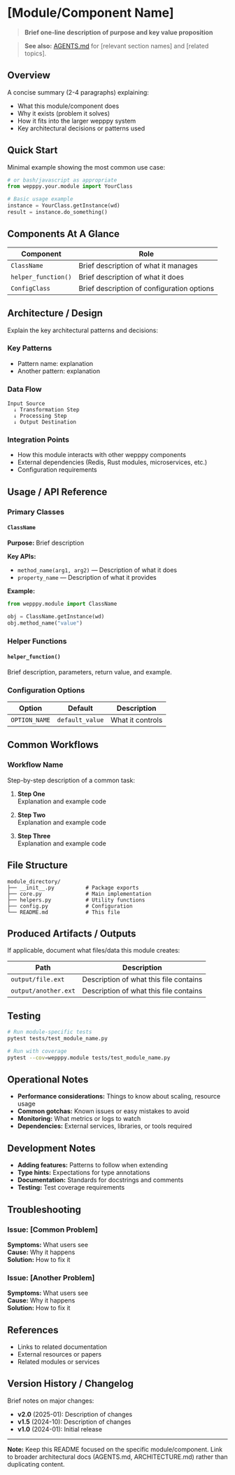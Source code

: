 # [Module/Component Name]

> **Brief one-line description of purpose and key value proposition**

> **See also:** [AGENTS.md](../../AGENTS.md) for [relevant section names] and [related topics].

## Overview

A concise summary (2-4 paragraphs) explaining:
- What this module/component does
- Why it exists (problem it solves)
- How it fits into the larger wepppy system
- Key architectural decisions or patterns used

## Quick Start

Minimal example showing the most common use case:

```python
# or bash/javascript as appropriate
from wepppy.your.module import YourClass

# Basic usage example
instance = YourClass.getInstance(wd)
result = instance.do_something()
```

## Components At A Glance

| Component | Role |
| --- | --- |
| `ClassName` | Brief description of what it manages |
| `helper_function()` | Brief description of what it does |
| `ConfigClass` | Brief description of configuration options |

## Architecture / Design

Explain the key architectural patterns and decisions:

### Key Patterns
- Pattern name: explanation
- Another pattern: explanation

### Data Flow
```text
Input Source
  ↓ Transformation Step
  ↓ Processing Step
  ↓ Output Destination
```

### Integration Points
- How this module interacts with other wepppy components
- External dependencies (Redis, Rust modules, microservices, etc.)
- Configuration requirements

## Usage / API Reference

### Primary Classes

#### `ClassName`

**Purpose:** Brief description

**Key APIs:**
- `method_name(arg1, arg2)` — Description of what it does
- `property_name` — Description of what it provides

**Example:**
```python
from wepppy.module import ClassName

obj = ClassName.getInstance(wd)
obj.method_name("value")
```

### Helper Functions

#### `helper_function()`

Brief description, parameters, return value, and example.

### Configuration Options

| Option | Default | Description |
| --- | --- | --- |
| `OPTION_NAME` | `default_value` | What it controls |

## Common Workflows

### Workflow Name

Step-by-step description of a common task:

1. **Step One**  
   Explanation and example code
   
2. **Step Two**  
   Explanation and example code
   
3. **Step Three**  
   Explanation and example code

## File Structure

```
module_directory/
├── __init__.py          # Package exports
├── core.py              # Main implementation
├── helpers.py           # Utility functions
├── config.py            # Configuration
└── README.md            # This file
```

## Produced Artifacts / Outputs

If applicable, document what files/data this module creates:

| Path | Description |
| --- | --- |
| `output/file.ext` | Description of what this file contains |
| `output/another.ext` | Description of what this file contains |

## Testing

```bash
# Run module-specific tests
pytest tests/test_module_name.py

# Run with coverage
pytest --cov=wepppy.module tests/test_module_name.py
```

## Operational Notes

- **Performance considerations:** Things to know about scaling, resource usage
- **Common gotchas:** Known issues or easy mistakes to avoid
- **Monitoring:** What metrics or logs to watch
- **Dependencies:** External services, libraries, or tools required

## Development Notes

- **Adding features:** Patterns to follow when extending
- **Type hints:** Expectations for type annotations
- **Documentation:** Standards for docstrings and comments
- **Testing:** Test coverage requirements

## Troubleshooting

### Issue: [Common Problem]
**Symptoms:** What users see  
**Cause:** Why it happens  
**Solution:** How to fix it

### Issue: [Another Problem]
**Symptoms:** What users see  
**Cause:** Why it happens  
**Solution:** How to fix it

## References

- Links to related documentation
- External resources or papers
- Related modules or services

## Version History / Changelog

Brief notes on major changes:

- **v2.0** (2025-01): Description of changes
- **v1.5** (2024-10): Description of changes
- **v1.0** (2024-01): Initial release

---

**Note:** Keep this README focused on the specific module/component. Link to broader architectural docs (AGENTS.md, ARCHITECTURE.md) rather than duplicating content.
